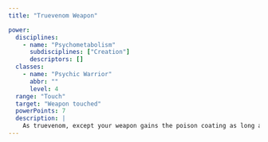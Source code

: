 ```yaml
---
title: "Truevenom Weapon"

power:
  disciplines:
    - name: "Psychometabolism"
      subdisciplines: ["Creation"]
      descriptors: []
  classes:
    - name: "Psychic Warrior"
      abbr: ""
      level: 4
  range: "Touch"
  target: "Weapon touched"
  powerPoints: 7
  description: |
    As truevenom, except your weapon gains the poison coating as long as it remains in your grip, until the effect is discharged, or until the duration expires, whichever occurs first.
---
```

